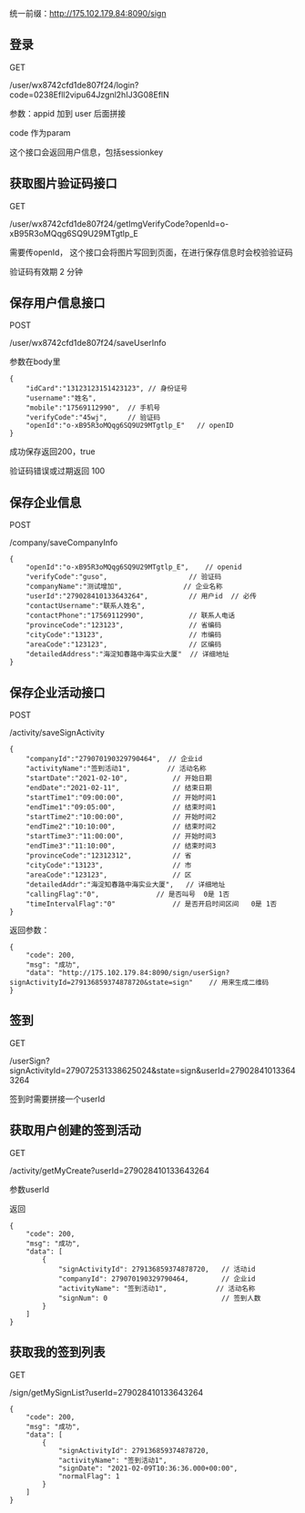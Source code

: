 统一前缀：http://175.102.179.84:8090/sign

## 登录

GET

/user/wx8742cfd1de807f24/login?code=0238Efll2vipu64Jzgnl2hIJ3G08EflN

参数：appid 加到 user 后面拼接 

code 作为param

这个接口会返回用户信息，包括sessionkey



## 获取图片验证码接口

GET

/user/wx8742cfd1de807f24/getImgVerifyCode?openId=o-xB95R3oMQqg6SQ9U29MTgtlp_E

需要传openId， 这个接口会将图片写回到页面，在进行保存信息时会校验验证码

验证码有效期 2 分钟

## 保存用户信息接口

POST

/user/wx8742cfd1de807f24/saveUserInfo

参数在body里

```
{
    "idCard":"13123123151423123", // 身份证号
    "username":"姓名",
    "mobile":"17569112990",  // 手机号
    "verifyCode":"45wj",     // 验证码
    "openId":"o-xB95R3oMQqg6SQ9U29MTgtlp_E"   // openID
}
```

成功保存返回200，true

验证码错误或过期返回 100



## 保存企业信息

POST

/company/saveCompanyInfo

```
{
    "openId":"o-xB95R3oMQqg6SQ9U29MTgtlp_E",	// openid
    "verifyCode":"guso",					// 验证码
    "companyName":"测试增加",				// 企业名称
    "userId":"279028410133643264",			// 用户id  // 必传
    "contactUsername":"联系人姓名",
    "contactPhone":"17569112990",       	// 联系人电话
    "provinceCode":"123123",				// 省编码
    "cityCode":"13123",						// 市编码
    "areaCode":"123123",					// 区编码
    "detailedAddress":"海淀知春路中海实业大厦"  // 详细地址
}
```

## 保存企业活动接口

POST

/activity/saveSignActivity

```
{
    "companyId":"279070190329790464",  // 企业id
    "activityName":"签到活动1",			// 活动名称
    "startDate":"2021-02-10",			// 开始日期
    "endDate":"2021-02-11",				// 结束日期
    "startTime1":"09:00:00",			// 开始时间1
    "endTime1":"09:05:00",				// 结束时间1
    "startTime2":"10:00:00",			// 开始时间2
    "endTime2":"10:10:00",				// 结束时间2
    "startTime3":"11:00:00",			// 开始时间3
    "endTime3":"11:10:00",				// 结束时间3
    "provinceCode":"12312312",			// 省
    "cityCode":"13123",					// 市
    "areaCode":"123123",				// 区
    "detailedAddr":"海淀知春路中海实业大厦",	// 详细地址
    "callingFlag":"0",				// 是否叫号  0是 1否
    "timeIntervalFlag":"0"				// 是否开启时间区间   0是 1否
}
```

返回参数：

```
{
    "code": 200,
    "msg": "成功",
    "data": "http://175.102.179.84:8090/sign/userSign?signActivityId=279136859374878720&state=sign"    // 用来生成二维码
}
```



## 签到

GET

/userSign?signActivityId=279072531338625024&state=sign&userId=279028410133643264

签到时需要拼接一个userId 



## 获取用户创建的签到活动

GET

/activity/getMyCreate?userId=279028410133643264

参数userId

返回

```
{
    "code": 200,
    "msg": "成功",
    "data": [
        {
            "signActivityId": 279136859374878720,   // 活动id	
            "companyId": 279070190329790464,		// 企业id
            "activityName": "签到活动1",			// 活动名称
            "signNum": 0							// 签到人数
        }
    ]
}
```



## 获取我的签到列表

GET

/sign/getMySignList?userId=279028410133643264

```
{
    "code": 200,
    "msg": "成功",
    "data": [
        {
            "signActivityId": 279136859374878720,
            "activityName": "签到活动1",
            "signDate": "2021-02-09T10:36:36.000+00:00",
            "normalFlag": 1
        }
    ]
}
```

